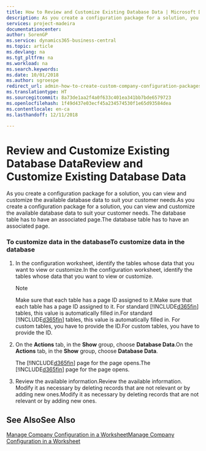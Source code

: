 ```yaml
---
title: How to Review and Customize Existing Database Data | Microsoft Docs
description: As you create a configuration package for a solution, you can view and customize the available database data to suit your customer needs. The database table has to have an associated page.
services: project-madeira
documentationcenter: 
author: SorenGP
ms.service: dynamics365-business-central
ms.topic: article
ms.devlang: na
ms.tgt_pltfrm: na
ms.workload: na
ms.search.keywords: 
ms.date: 10/01/2018
ms.author: sgroespe
redirect_url: admin-how-to-create-custom-company-configuration-packages
ms.translationtype: HT
ms.sourcegitcommit: 8a73de1aa2f4a0f633c401ea341bb7bde6579723
ms.openlocfilehash: 1f49d437e03ecf45a234574530f1e65d93584dea
ms.contentlocale: en-ca
ms.lasthandoff: 12/11/2018

---
```

# <a name="review-and-customize-existing-database-data"></a><span data-ttu-id="10d76-104">Review and Customize Existing Database Data</span><span class="sxs-lookup"><span data-stu-id="10d76-104">Review and Customize Existing Database Data</span></span>
<span data-ttu-id="10d76-105">As you create a configuration package for a solution, you can view and customize the available database data to suit your customer needs.</span><span class="sxs-lookup"><span data-stu-id="10d76-105">As you create a configuration package for a solution, you can view and customize the available database data to suit your customer needs.</span></span> <span data-ttu-id="10d76-106">The database table has to have an associated page.</span><span class="sxs-lookup"><span data-stu-id="10d76-106">The database table has to have an associated page.</span></span>  

### <a name="to-customize-data-in-the-database"></a><span data-ttu-id="10d76-107">To customize data in the database</span><span class="sxs-lookup"><span data-stu-id="10d76-107">To customize data in the database</span></span>  

1.  <span data-ttu-id="10d76-108">In the configuration worksheet, identify the tables whose data that you want to view or customize.</span><span class="sxs-lookup"><span data-stu-id="10d76-108">In the configuration worksheet, identify the tables whose data that you want to view or customize.</span></span>  

    > [!NOTE]  
    >  <span data-ttu-id="10d76-109">Make sure that each table has a page ID assigned to it.</span><span class="sxs-lookup"><span data-stu-id="10d76-109">Make sure that each table has a page ID assigned to it.</span></span> <span data-ttu-id="10d76-110">For standard [!INCLUDE[d365fin](includes/d365fin_md.md)] tables, this value is automatically filled in.</span><span class="sxs-lookup"><span data-stu-id="10d76-110">For standard [!INCLUDE[d365fin](includes/d365fin_md.md)] tables, this value is automatically filled in.</span></span> <span data-ttu-id="10d76-111">For custom tables, you have to provide the ID.</span><span class="sxs-lookup"><span data-stu-id="10d76-111">For custom tables, you have to provide the ID.</span></span>  

2.  <span data-ttu-id="10d76-112">On the **Actions** tab, in the **Show** group, choose **Database Data**.</span><span class="sxs-lookup"><span data-stu-id="10d76-112">On the **Actions** tab, in the **Show** group, choose **Database Data**.</span></span>  

     <span data-ttu-id="10d76-113">The [!INCLUDE[d365fin](includes/d365fin_md.md)] page for the page opens.</span><span class="sxs-lookup"><span data-stu-id="10d76-113">The [!INCLUDE[d365fin](includes/d365fin_md.md)] page for the page opens.</span></span>  

3.  <span data-ttu-id="10d76-114">Review the available information.</span><span class="sxs-lookup"><span data-stu-id="10d76-114">Review the available information.</span></span> <span data-ttu-id="10d76-115">Modify it as necessary by deleting records that are not relevant or by adding new ones.</span><span class="sxs-lookup"><span data-stu-id="10d76-115">Modify it as necessary by deleting records that are not relevant or by adding new ones.</span></span>  

## <a name="see-also"></a><span data-ttu-id="10d76-116">See Also</span><span class="sxs-lookup"><span data-stu-id="10d76-116">See Also</span></span>  
 [<span data-ttu-id="10d76-117">Manage Company Configuration in a Worksheet</span><span class="sxs-lookup"><span data-stu-id="10d76-117">Manage Company Configuration in a Worksheet</span></span>](admin-how-to-manage-company-configuration-in-a-worksheet.md)

